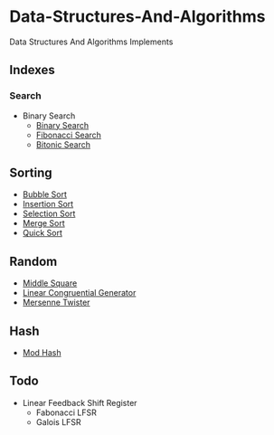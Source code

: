 # Data-Structures-And-Algorithms
Data Structures And Algorithms Implements

## Indexes

### Search
- Binary Search
    - [Binary Search](src/com/algorithms/search/BinarySearch.java)
    - [Fibonacci Search](src/com/algorithms/search/FibonacciSearch.java)
    - [Bitonic Search](src/com/algorithms/search/BitonicSearch.java)

## Sorting
- [Bubble Sort](src/com/algorithms/sort/BubbleSort.java)
- [Insertion Sort](src/com/algorithms/sort/InsertionSort.java)
- [Selection Sort](src/com/algorithms/sort/SelectionSort.java)
- [Merge Sort](src/com/algorithms/sort/MergeSort.java)
- [Quick Sort](src/com/algorithms/sort/QuickSort.java)

## Random
- [Middle Square](src/com/algorithms/random/MiddleSquare.java)
- [Linear Congruential Generator](src/com/algorithms/random/LCG.java)
- [Mersenne Twister](src/com/algorithms/random/MersenneTwister.java)

## Hash
- [Mod Hash](src/com/algorithms/ModHash.java)

## Todo
- Linear Feedback Shift Register
    - Fabonacci LFSR
    - Galois LFSR